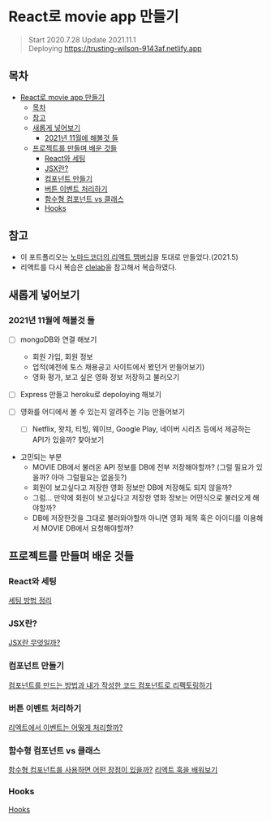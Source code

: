 # React로 movie app 만들기

> Start 2020.7.28
> Update 2021.11.1  
> Deploying https://trusting-wilson-9143af.netlify.app

## 목차

- [React로 movie app 만들기](#react로-movie-app-만들기)
  - [목차](#목차)
  - [참고](#참고)
  - [새롭게 넣어보기](#새롭게-넣어보기)
    - [2021년 11월에 해볼것 들](#2021년-11월에-해볼것-들)
  - [프로젝트를 만들며 배운 것들](#프로젝트를-만들며-배운-것들)
    - [React와 세팅](#react와-세팅)
    - [JSX란?](#jsx란)
    - [컴포넌트 만들기](#컴포넌트-만들기)
    - [버튼 이벤트 처리하기](#버튼-이벤트-처리하기)
    - [함수형 컴포넌트 vs 클래스](#함수형-컴포넌트-vs-클래스)
    - [Hooks](#hooks)

## 참고

- 이 포트폴리오는 [노마드코더의 리액트 맴버십](https://nomadcoders.co/react-for-beginners)을 토대로 만들었다.(2021.5)
- 리액트를 다시 복습은 [clelab](https://clelab.io/course/react)을 참고해서 복습하였다.

## 새롭게 넣어보기

### 2021년 11월에 해볼것 들

- [ ] mongoDB와 연결 해보기
  - 회원 가입, 회원 정보
  - 업적(예전에 토스 채용공고 사이트에서 봤던거 만들어보기)
  - 영화 평가, 보고 싶은 영화 정보 저장하고 불러오기
- [ ] Express 만들고 heroku로 depoloying 해보기
- [ ] 영화를 어디에서 볼 수 있는지 알려주는 기능 만들어보기

  - [ ] Netflix, 왓챠, 티빙, 웨이브, Google Play, 네이버 시리즈 등에서 제공하는 API가 있을까? 찾아보기

- 고민되는 부분
  - MOVIE DB에서 불러온 API 정보를 DB에 전부 저장해야할까? (그럴 필요가 있을까? 아마 그럴필요는 없을듯?)
  - 회원이 보고싶다고 저장한 영화 정보만 DB에 저장해도 되지 않을까?
  - 그럼... 만약에 회원이 보고싶다고 저장한 영화 정보는 어떤식으로 불러오게 해야할까?
  - DB에 저장한것을 그대로 불러와야할까 아니면 영화 제목 혹은 아이디를 이용해서 MOVIE DB에서 요청해야할까?

## 프로젝트를 만들며 배운 것들

### React와 세팅

[세팅 방법 정리](documents/0setting.md)

### JSX란?

[JSX란 무엇일까?](documents/1whatIsJsx.md)

### 컴포넌트 만들기

[컴포넌트를 만드는 방법과 내가 작성한 코드 컴포넌트로 리펙토링하기](documents/2makeComponents.md)

### 버튼 이벤트 처리하기

[리엑트에서 이벤트는 어떻게 처리할까?](documents/3makeBtn.md)

### 함수형 컴포넌트 vs 클래스

[함수형 컴포넌트를 사용하면 어떤 장점이 있을까?](documents/3functionVsClass.md)
[리엑트 훅을 배워보기](documents/4Hooks.md)

### Hooks

[Hooks](documents/4Hooks.md)
